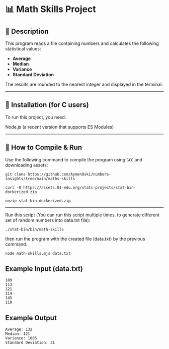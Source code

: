 # 📊 Math Skills Project  

## 📖 Description  
This program reads a file containing numbers and calculates the following statistical values:

- **Average**
- **Median**
- **Variance**
- **Standard Deviation**

The results are rounded to the nearest integer and displayed in the terminal.

---
## 🔧 Installation (for C users)
To run this project, you need:

Node.js (a recent version that supports ES Modules)

---

## 🚀 How to Compile & Run
Use the following command to compile the program using `GCC` and downloading assets:
```
git clone https://github.com/AymenOski/numbers-insights/tree/main/maths-skills

curl -O https://assets.01-edu.org/stats-projects/stat-bin-dockerized.zip

unzip stat-bin-dockerized.zip
```
---
Run this script (You can run this script multiple times, to generate different set of random numbers into data.txt file):

`./stat-bin/bin/math-skills`

then run the program with the created file (data.txt) by the previous command.

`node math-skills.mjs data.txt`


## Example Input (data.txt)
```
189
113
121
114
145
110
```
## Example Output 
```
Average: 132
Median: 121
Variance: 1005
Standard Deviation: 31
```